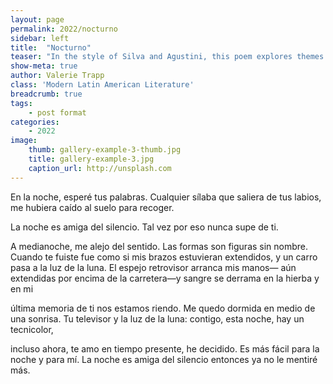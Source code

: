 ```yaml
---
layout: page
permalink: 2022/nocturno
sidebar: left
title:  "Nocturno"
teaser: "In the style of Silva and Agustini, this poem explores themes of nostalgia and lost love against the backdrop of night-time."
show-meta: true
author: Valerie Trapp
class: 'Modern Latin American Literature'
breadcrumb: true
tags:
    - post format
categories:
    - 2022
image:
    thumb: gallery-example-3-thumb.jpg
    title: gallery-example-3.jpg
    caption_url: http://unsplash.com
---
```

En la noche, esperé tus palabras. Cualquier
sílaba que saliera de tus labios, me hubiera
caído
al suelo para recoger.
 
La noche es amiga del silencio.
Tal vez por eso nunca supe de ti.
 
A medianoche, me alejo del sentido. Las formas
son figuras sin nombre. Cuando te fuiste fue como si
mis brazos estuvieran extendidos, y un carro
pasa a la luz de la luna. El espejo retrovisor arranca mis manos—
aún extendidas por encima de la carretera—y sangre
se derrama en la hierba y en mi
 
última memoria de ti nos estamos riendo. Me quedo
dormida en medio de una sonrisa. Tu televisor y
la luz de la luna: contigo, esta noche, hay un tecnicolor,
 
incluso ahora, te amo en tiempo presente, he decidido.
Es más fácil para la noche y para mí. La noche es amiga del silencio 
entonces ya 
no le mentiré más.